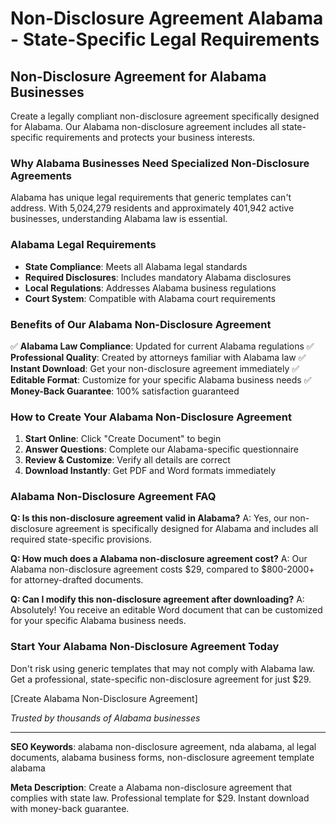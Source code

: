 # Non-Disclosure Agreement Alabama - State-Specific Legal Requirements

## Non-Disclosure Agreement for Alabama Businesses

Create a legally compliant non-disclosure agreement specifically designed for Alabama. Our Alabama non-disclosure agreement includes all state-specific requirements and protects your business interests.

### Why Alabama Businesses Need Specialized Non-Disclosure Agreements

Alabama has unique legal requirements that generic templates can't address. With 5,024,279 residents and approximately 401,942 active businesses, understanding Alabama law is essential.

### Alabama Legal Requirements

- **State Compliance**: Meets all Alabama legal standards
- **Required Disclosures**: Includes mandatory Alabama disclosures
- **Local Regulations**: Addresses Alabama business regulations
- **Court System**: Compatible with Alabama court requirements

### Benefits of Our Alabama Non-Disclosure Agreement

✅ **Alabama Law Compliance**: Updated for current Alabama regulations
✅ **Professional Quality**: Created by attorneys familiar with Alabama law
✅ **Instant Download**: Get your non-disclosure agreement immediately
✅ **Editable Format**: Customize for your specific Alabama business needs
✅ **Money-Back Guarantee**: 100% satisfaction guaranteed

### How to Create Your Alabama Non-Disclosure Agreement

1. **Start Online**: Click "Create Document" to begin
2. **Answer Questions**: Complete our Alabama-specific questionnaire
3. **Review & Customize**: Verify all details are correct
4. **Download Instantly**: Get PDF and Word formats immediately

### Alabama Non-Disclosure Agreement FAQ

**Q: Is this non-disclosure agreement valid in Alabama?**
A: Yes, our non-disclosure agreement is specifically designed for Alabama and includes all required state-specific provisions.

**Q: How much does a Alabama non-disclosure agreement cost?**
A: Our Alabama non-disclosure agreement costs $29, compared to $800-2000+ for attorney-drafted documents.

**Q: Can I modify this non-disclosure agreement after downloading?**
A: Absolutely! You receive an editable Word document that can be customized for your specific Alabama business needs.

### Start Your Alabama Non-Disclosure Agreement Today

Don't risk using generic templates that may not comply with Alabama law. Get a professional, state-specific non-disclosure agreement for just $29.

[Create Alabama Non-Disclosure Agreement]

*Trusted by thousands of Alabama businesses*

---

**SEO Keywords**: alabama non-disclosure agreement, nda alabama, al legal documents, alabama business forms, non-disclosure agreement template alabama

**Meta Description**: Create a Alabama non-disclosure agreement that complies with state law. Professional template for $29. Instant download with money-back guarantee.
